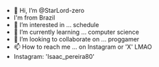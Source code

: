 - 👋 Hi, I’m @StarLord-zero
- I'm from Brazil 
- 👀 I’m interested in ... schedule
- 🌱 I’m currently learning ... computer science
- 💞️ I’m looking to collaborate on ... proggamer
- 📫 How to reach me ... on Instagram or 'X' LMAO
- Instagram: 'Isaac_pereira80'
  

<!---
StarLord-zero/StarLord-zero is a ✨ special ✨ repository because its `README.md` (this file) appears on your GitHub profile.
You can click the Preview link to take a look at your changes.
--->
